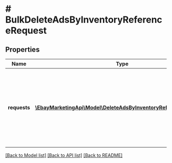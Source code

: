 # # BulkDeleteAdsByInventoryReferenceRequest

## Properties

Name | Type | Description | Notes
------------ | ------------- | ------------- | -------------
**requests** | [**\EbayMarketingApi\Model\DeleteAdsByInventoryReferenceRequest[]**](DeleteAdsByInventoryReferenceRequest.md) | A list of inventory referenceID and inventory reference type pairs that specify the set of ads to remove in bulk. | [optional] 

[[Back to Model list]](../../README.md#documentation-for-models) [[Back to API list]](../../README.md#documentation-for-api-endpoints) [[Back to README]](../../README.md)


